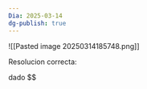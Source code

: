 ```yaml
---
Dia: 2025-03-14
dg-publish: true
---
```

![[Pasted image 20250314185748.png]]


Resolucion correcta:

dado $$